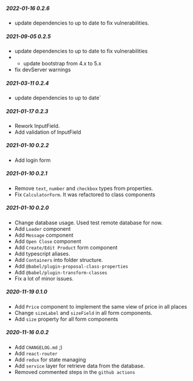 ##### 2022-01-16 0.2.6
* update dependencies to up to date to fix vulnerabilities.

##### 2021-09-05 0.2.5
* update dependencies to up to date to fix vulnerabilities
* * update bootstrap from 4.x to 5.x
* fix devServer warnings

##### 2021-03-11 0.2.4
* update dependencies to up to date`

##### 2021-01-17 0.2.3
* Rework InputField.
* Add validation of InputField

##### 2021-01-10 0.2.2
* Add login form

##### 2021-01-10 0.2.1
* Remove `text`, `number` and `checkbox` types from properties.
* Fix `CalculatorForm`. It was refactored to class components

##### 2021-01-10 0.2.0
* Change database usage. Used test remote database for now.
* Add `Loader` component
* Add `Message` component
* Add `Open Close` component
* Add `Create/Edit Product` form component
* Add typescript aliases.
* Add `Containers` into folder structure.
* Add `@babel/plugin-proposal-class-properties`
* Add `@babel/plugin-transform-classes`
* Fix a lot of minor issues.

##### 2020-11-19 0.1.0
* Add `Price` component to implement the same view of price in all places
* Change `sizeLabel` and `sizeField` in all form components.
* Add `size` property for all form components

##### 2020-11-16 0.0.2
* Add `CHANGELOG.md` ;)
* Add `react-router`
* Add `redux` for state managing
* Add `service` layer for retrieve data from the database. 
* Removed commented steps in the `github actions`